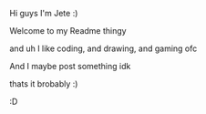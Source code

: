 Hi guys I'm Jete :)

Welcome to my Readme thingy

and uh
I like coding, and drawing, and gaming ofc

And I maybe post something idk

thats it brobably :)

:D
